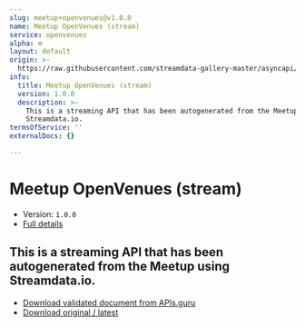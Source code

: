 ```yaml
---
slug: meetup+openvenues@v1.0.0
name: Meetup OpenVenues (stream)
service: openvenues
alpha: m
layout: default
origin: >-
  https://raw.githubusercontent.com/streamdata-gallery-master/asyncapi/master/_listings/meetup/meetup-openvenues-stream-async.md
info:
  title: Meetup OpenVenues (stream)
  version: 1.0.0
  description: >-
    This is a streaming API that has been autogenerated from the Meetup using
    Streamdata.io.
termsOfService: ''
externalDocs: {}

---
```

# Meetup OpenVenues (stream)

* Version: `1.0.0`
* [Full details](../html/meetup+openvenues@v1.0.0.html)



## This is a streaming API that has been autogenerated from the Meetup using Streamdata.io.



* [Download validated document from APIs.guru](https://raw.githubusercontent.com/APIs-guru/asyncapi-directory/master/docs/APIs/meetup%2Bopenvenues%40v1.0.0.yaml)
* [Download original / latest](https://raw.githubusercontent.com/streamdata-gallery-master/asyncapi/master/_listings/meetup/meetup-openvenues-stream-async.md)

<script type="application/ld+json">
{
  "@context": "http://schema.org/",
  "@type": "WebAPI",
  "description": "This is a streaming API that has been autogenerated from the Meetup using Streamdata.io.",
  "documentation": "",

  "name": "Meetup OpenVenues (stream)"
}
</script>
